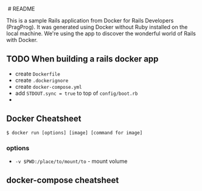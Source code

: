 ​ # README

This is a sample Rails application from Docker for Rails Developers (PragProg).
It was generated using Docker without Ruby installed on the local machine.
We're using the app to discover the wonderful world of Rails with Docker. 

## TODO When building a rails docker app

* create `Dockerfile`
* create `.dockerignore`
* create `docker-compose.yml`
* add `STDOUT.sync = true` to top of `config/boot.rb`
* 

## Docker Cheatsheet

```
$ docker run [options] [image] [command for image]
```

### options
* `-v $PWD:/place/to/mount/to` - mount volume

## docker-compose cheatsheet
